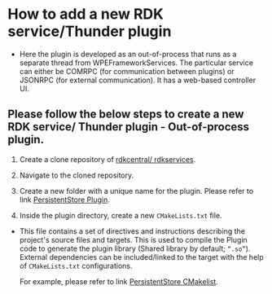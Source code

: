 # **How to add a new RDK service/Thunder plugin**
- Here the plugin is developed as an out-of-process that runs as a separate thread from WPEFrameworkServices. The particular service can either be COMRPC (for communication between plugins) or JSONRPC (for external communication). It has a web-based controller UI.

## **Please follow the below steps to create a new RDK service/ Thunder plugin - Out-of-process plugin.**
1. Create a clone repository of [rdkcentral/ rdkservices](https://github.com/rdkcentral/rdkservices).

2. Navigate to the cloned repository.

3. Create a new folder with a unique name for the plugin. Please refer to link [PersistentStore Plugin](https://github.com/rdkcentral/rdkservices/tree/sprint/23Q1/PersistentStore).

4. Inside the plugin directory, create a new `CMakeLists.txt` file.
-	This file contains a set of directives and instructions describing the project's source files and targets. This is used to compile the Plugin code to generate the plugin library (Shared library by default; `“.so”`). External dependencies can be included/linked to the target with the help of `CMakeLists.txt` configurations.

    For example, please refer to link [ PersistentStore CMakelist](https://github.com/rdkcentral/rdkservices/blob/sprint/23Q1/PersistentStore/CMakeLists.txt).
